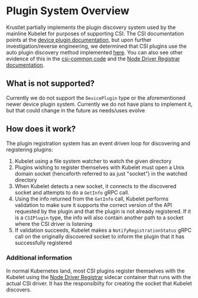 # Plugin System Overview

Krustlet partially implements the plugin discovery system used by the mainline
Kubelet for purposes of supporting CSI. The CSI documentation points at the
[device plugin documentation](https://kubernetes.io/docs/concepts/extend-kubernetes/compute-storage-net/device-plugins/#device-plugin-registration),
but upon further investigation/reverse engineering, we determined that CSI
plugins use the auto plugin discovery method implemented
[here](https://github.com/kubernetes/kubernetes/tree/fd74333a971e2048b5fb2b692a9e043483d63fba/pkg/kubelet/pluginmanager).
You can also see other evidence of this in the
[csi-common code](https://github.com/kubernetes-csi/drivers/blob/master/pkg/csi-common/nodeserver-default.go)
and the [Node Driver Registrar
documentation](https://github.com/kubernetes-csi/node-driver-registrar/blob/be7678e75e23b5419624ae3983b66957c0991073/README.md).

## What is not supported?

Currently we do not support the `DevicePlugin` type or the aforementioned newer
device plugin system. Currently we do not have plans to implement it, but that
could change in the future as needs/uses evolve

## How does it work?

The plugin registration system has an event driven loop for discovering and
registering plugins:

1. Kubelet using a file system watcher to watch the given directory
2. Plugins wishing to register themselves with Kubelet must open a Unix domain
   socket (henceforth referred to as just "socket") in the watched directory
3. When Kubelet detects a new socket, it connects to the discovered socket and
   attempts to do a `GetInfo` gRPC call.
4. Using the info returned from the `GetInfo` call, Kubelet performs validation
   to make sure it supports the correct version of the API requested by the
   plugin and that the plugin is not already registered. If it is a `CSIPlugin`
   type, the info will also contain another path to a socket where the CSI
   driver is listening
5. If validation succeeds, Kubelet makes a `NotifyRegistrationStatus` gRPC call
   on the originally discovered socket to inform the plugin that it has
   successfully registered

### Additional information

In normal Kubernetes land, most CSI plugins register themselves with the Kubelet
using the [Node Driver
Registrar](https://github.com/kubernetes-csi/node-driver-registrar) sidecar
container that runs with the actual CSI driver. It has the responsibilty for
creating the socket that Kubelet discovers.
